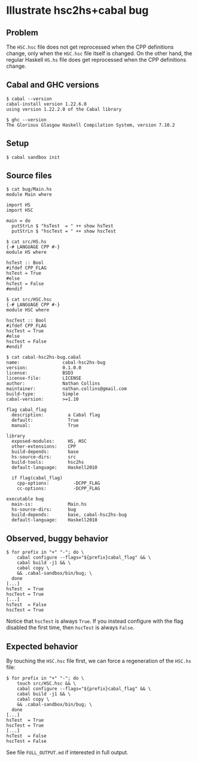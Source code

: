 Illustrate hsc2hs+cabal bug
===========================

Problem
-------

The `HSC.hsc` file does not get reprocessed when the CPP definitions
change, only when the `HSC.hsc` file itself is changed. On the other
hand, the regular Haskell `HS.hs` file does get reprocessed when the CPP
definitions change.

Cabal and GHC versions
----------------------

    $ cabal --version
    cabal-install version 1.22.6.0
    using version 1.22.2.0 of the Cabal library

    $ ghc --version
    The Glorious Glasgow Haskell Compilation System, version 7.10.2

Setup
-----

    $ cabal sandbox init

Source files
------------

    $ cat bug/Main.hs
    module Main where

    import HS
    import HSC

    main = do
      putStrLn $ "hsTest  = " ++ show hsTest
      putStrLn $ "hscTest = " ++ show hscTest

    $ cat src/HS.hs
    {-# LANGUAGE CPP #-}
    module HS where

    hsTest :: Bool
    #ifdef CPP_FLAG
    hsTest = True
    #else
    hsTest = False
    #endif

    $ cat src/HSC.hsc
    {-# LANGUAGE CPP #-}
    module HSC where

    hscTest :: Bool
    #ifdef CPP_FLAG
    hscTest = True
    #else
    hscTest = False
    #endif

    $ cat cabal-hsc2hs-bug.cabal
    name:                cabal-hsc2hs-bug
    version:             0.1.0.0
    license:             BSD3
    license-file:        LICENSE
    author:              Nathan Collins
    maintainer:          nathan.collins@gmail.com
    build-type:          Simple
    cabal-version:       >=1.10

    flag cabal_flag
      description:         a Cabal flag
      default:             True
      manual:              True

    library
      exposed-modules:     HS, HSC
      other-extensions:    CPP
      build-depends:       base
      hs-source-dirs:      src
      build-tools:         hsc2hs
      default-language:    Haskell2010

      if flag(cabal_flag)
        cpp-options:         -DCPP_FLAG
        cc-options:          -DCPP_FLAG

    executable bug
      main-is:             Main.hs
      hs-source-dirs:      bug
      build-depends:       base, cabal-hsc2hs-bug
      default-language:    Haskell2010

Observed, buggy behavior
------------------------

    $ for prefix in "+" "-"; do \
        cabal configure --flags="${prefix}cabal_flag" && \
        cabal build -j1 && \
        cabal copy \
        && .cabal-sandbox/bin/bug; \
      done
    [...]
    hsTest  = True
    hscTest = True
    [...]
    hsTest  = False
    hscTest = True

Notice that `hscTest` is always `True`. If you instead configure with
the flag disabled the first time, then `hscTest` is always `False`.

Expected behavior
-----------------

By touching the `HSC.hsc` file first, we can force a regeneration of
the `HSC.hs` file:

    $ for prefix in "+" "-"; do \
        touch src/HSC.hsc && \
        cabal configure --flags="${prefix}cabal_flag" && \
        cabal build -j1 && \
        cabal copy \
        && .cabal-sandbox/bin/bug; \
      done
    [...]
    hsTest  = True
    hscTest = True
    [...]
    hsTest  = False
    hscTest = False

See file `FULL_OUTPUT.md` if interested in full output.
